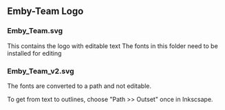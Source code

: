 ## Emby-Team Logo


### Emby_Team.svg

This contains the logo with editable text
The fonts in this folder need to be installed for editing

### Emby_Team_v2.svg

The fonts are converted to a path and not editable.


To get from text to outlines, choose "Path >> Outset" once in Inkscsape.